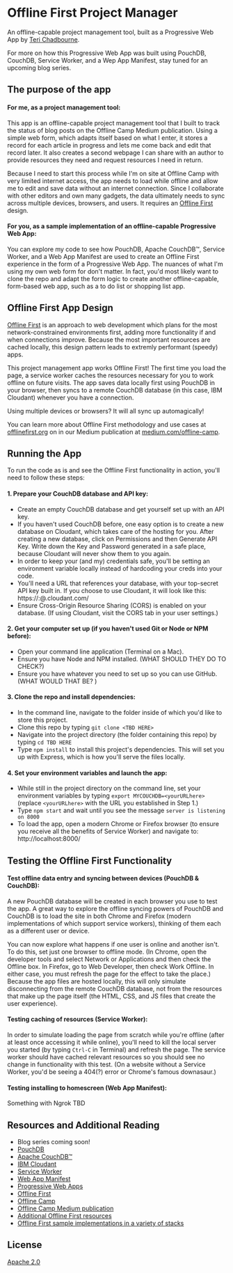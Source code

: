 
# Offline First Project Manager
An offline-capable project management tool, built as a Progressive Web App by [Teri Chadbourne](https://github.com/terichadbourne).

For more on how this Progressive Web App was built using PouchDB, CouchDB, Service Worker, and a Wep App Manifest, stay tuned for an upcoming blog series. 

## The purpose of the app

#### For me, as a project management tool:
This app is an offline-capable project management tool that I built to track the status of blog posts on the Offline Camp Medium publication. Using a simple web form, which adapts itself based on what I enter, it stores a record for each article in progress and lets me come back and edit that record later. It also creates a second webpage I can share with an author to provide resources they need and request resources I need in return. 

Because I need to start this process while I'm on site at Offline Camp with very limited internet access, the app needs to load while offline and allow me to edit and save data without an internet connection. Since I collaborate with other editors and own many gadgets, the data ultimately needs to sync across multiple devices, browsers, and users. It requires an [Offline First](http://offlinefirst.org) design.  

#### For you, as a sample implementation of an offline-capable Progressive Web App:
You can explore my code to see how PouchDB, Apache CouchDB™, Service Worker, and a Web App Manifest are used to create an Offline First experience in the form of a Progressive Web App. The nuances of what I'm using my own web form for don't matter. In fact, you'd most likely want to clone the repo and adapt the form logic to create another offline-capable, form-based web app, such as a to do list or shopping list app. 


## Offline First App Design

[Offline First](http://offlinefirst.org) is an approach to web development which plans for the most network-constrained environments first, adding
more functionality if and when connections improve. Because the most important resources are cached locally, this design pattern leads to extremly performant (speedy) apps.

This project management app works Offline First! The first time you load the page, a service worker caches the resources necessary for you to work offline on future visits. The app saves data locally first using PouchDB in your browser, then syncs to a remote CouchDB database (in this case, IBM Cloudant) whenever you have a connection. 

Using multiple devices or browsers? It will all sync up automagically!

You can learn more about Offline First methodology and use cases at [offlinefirst.org](http://offlinefirst.org) on in our Medium publication
at [medium.com/offline-camp](http://medium.com/offline-camp).


## Running the App

To run the code as is and see the Offline First functionality in action, you'll need to follow these steps: 

#### 1. Prepare your CouchDB database and API key:
- Create an empty CouchDB database and get yourself set up with an API key. 
- If you haven't used CouchDB before, one easy option is to create a new database on Cloudant, which takes care of the hosting for you. After creating a new database, click on Permissions and then Generate API Key. Write down the Key and Password generated in a safe place, because Cloudant will never show them to you again. 
- In order to keep your (and my) credentials safe, you'll be setting an environment variable locally instead of hardcoding your creds into your code.
- You'll need a URL that references your database, with your top-secret API key built in. If you choose to use Cloudant, it will look like this: https://<KEY>:<PASSWORD>@<USERNAME>.cloudant.com/<DATABASE>
- Ensure Cross-Origin Resource Sharing (CORS) is enabled on your database. (If using Cloudant, visit the CORS tab in your user settings.)

#### 2. Get your computer set up (if you haven't used Git or Node or NPM before): 
- Open your command line application (Terminal on a Mac).
- Ensure you have Node and NPM installed. (WHAT SHOULD THEY DO TO CHECK?)
- Ensure you have whatever you need to set up so you can use GitHub. (WHAT WOULD THAT BE? )

#### 3. Clone the repo and install dependencies:
- In the command line, navigate to the folder inside of which you'd like to store this project. 
- Clone this repo by typing `git clone <TBD HERE>`
- Navigate into the project directory (the folder containing this repo) by typing `cd TBD HERE` 
- Type `npm install` to install this project's dependencies. This will set you up with Express, which is how you'll serve the files locally.

#### 4. Set your environment variables and launch the app:
- While still in the project directory on the command line, set your environment variables by typing `export MYCOUCHDB=<yourURLhere>` (replace `<yourURLhere>` with the URL you established in Step 1.)
- Type `npm start` and wait until you see the message `server is listening on 8000`
- To load the app, open a modern Chrome or Firefox browser (to ensure you receive all the benefits of Service Worker) and navigate to: http://localhost:8000/


## Testing the Offline First Functionality

#### Test offline data entry and syncing between devices (PouchDB & CouchDB): 
A new PouchDB database will be created in each browser you use to test the app. A great way to explore the offline syncing powers of PouchDB and CouchDB
is to load the site in both Chrome and Firefox (modern implementations of which support service workers), thinking of them each as a different user or device. 

You can now explore what happens if one user is online and another isn't. To do this, set just one browser to offline mode. (In Chrome, open the developer tools and select Network or Applications and then check the Offline box. In Firefox, go to Web Developer, then check Work Offline. In either case, you must refresh the page for the effect to take the place.) Because the app files are hosted locally, this will only simulate disconnecting from the remote CouchDB database, not from the resources that make up the page itself (the HTML, CSS, and JS files that create the user experience).

#### Testing caching of resources (Service Worker): 
In order to simulate loading the page from scratch while you're offline (after at least once accessing it while online), you'll need to kill the local server you started (by typing `Ctrl-C` in Terminal) and refresh the page. The
service worker should have cached relevant resources so you should see no change in functionality with this test. (On a website without a Service Worker, you'd be seeing a 404(?) error or Chrome's famous downasaur.)

#### Testing installing to homescreen (Web App Manifest): 
Something with Ngrok TBD


## Resources and Additional Reading 
- Blog series coming soon!
- [PouchDB](https://pouchdb.com/) 
- [Apache CouchDB™](http://couchdb.apache.org/)
- [IBM Cloudant](https://www.ibm.com/cloud/cloudant)
- [Service Worker](https://developers.google.com/web/fundamentals/primers/service-workers/)
- [Web App Manifest](https://developers.google.com/web/fundamentals/web-app-manifest/)
- [Progressive Web Apps](https://developers.google.com/web/progressive-web-apps/)
- [Offline First](http://offlinefirst.org/)
- [Offline Camp](http://offlinefirst.org/camp/)
- [Offline Camp Medium publication](https://medium.com/offline-camp)
- [Additional Offline First resources](https://medium.com/offline-camp/offline-first-resources-2acc5836e9d4)
- [Offline First sample implementations in a variety of stacks](https://ibm-watson-data-lab.github.io/shopping-list/)

## License
[Apache 2.0](LICENSE)
